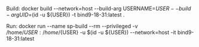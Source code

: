 Build:
docker build --network=host --build-arg USERNAME=${USER} --build-arg UID=$(id -u ${USER}) -t bind9-18-31:latest .

Run:
docker run --name sp-build --rm  --privileged -v /home/${USER}:/home/${USER}  -u $(id -u ${USER}) --network=host -it bind9-18-31:latest
